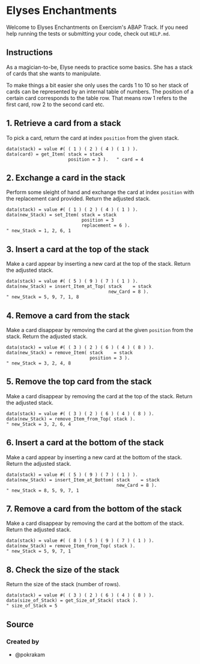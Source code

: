 # Elyses Enchantments

Welcome to Elyses Enchantments on Exercism's ABAP Track.
If you need help running the tests or submitting your code, check out `HELP.md`.

## Instructions

As a magician-to-be, Elyse needs to practice some basics. She has
a stack of cards that she wants to manipulate.

To make things a bit easier she only uses the cards 1 to 10 so her
stack of cards can be represented by an internal table of numbers. The position
of a certain card corresponds to the table row. That means
row 1 refers to the first card, row 2 to the second card etc.

## 1. Retrieve a card from a stack

To pick a card, return the card at index `position` from
the given stack.

```abap
data(stack) = value #( ( 1 ) ( 2 ) ( 4 ) ( 1 ) ).
data(card) = get_Item( stack = stack
                       position = 3 ).   " card = 4
```

## 2. Exchange a card in the stack

Perform some sleight of hand and exchange the card at index `position`
with the replacement card provided.
Return the adjusted stack.

```abap
data(stack) = value #( ( 1 ) ( 2 ) ( 4 ) ( 1 ) ).
data(new_Stack) = set_Item( stack = stack
                            position = 3 
                            replacement = 6 ).   
" new_Stack = 1, 2, 6, 1
```

## 3. Insert a card at the top of the stack

Make a card appear by inserting a new card at the top of the stack.
Return the adjusted stack.

```abap
data(stack) = value #( ( 5 ) ( 9 ) ( 7 ) ( 1 ) ).
data(new_Stack) = insert_Item_at_Top( stack    = stack
                                      new_Card = 8 ).   
" new_Stack = 5, 9, 7, 1, 8
```

## 4. Remove a card from the stack

Make a card disappear by removing the card at the given `position` from the stack.
Return the adjusted stack.

```abap
data(stack) = value #( ( 3 ) ( 2 ) ( 6 ) ( 4 ) ( 8 ) ).
data(new_Stack) = remove_Item( stack    = stack
                               position = 3 ).   
" new_Stack = 3, 2, 4, 8
```

## 5. Remove the top card from the stack

Make a card disappear by removing the card at the top of the stack.
Return the adjusted stack.

```abap
data(stack) = value #( ( 3 ) ( 2 ) ( 6 ) ( 4 ) ( 8 ) ).
data(new_Stack) = remove_Item_from_Top( stack ).   
" new_Stack = 3, 2, 6, 4
```

## 6. Insert a card at the bottom of the stack

Make a card appear by inserting a new card at the bottom of the stack.
Return the adjusted stack.

```abap
data(stack) = value #( ( 5 ) ( 9 ) ( 7 ) ( 1 ) ).
data(new_Stack) = insert_Item_at_Bottom( stack    = stack
                                         new_Card = 8 ).   
" new_Stack = 8, 5, 9, 7, 1
```

## 7. Remove a card from the bottom of the stack

Make a card disappear by removing the card at the bottom of the stack.
Return the adjusted stack.

```abap
data(stack) = value #( ( 8 ) ( 5 ) ( 9 ) ( 7 ) ( 1 ) ).
data(new_Stack) = remove_Item_from_Top( stack ).   
" new_Stack = 5, 9, 7, 1
```

## 8. Check the size of the stack

Return the size of the stack (number of rows).

```abap
data(stack) = value #( ( 3 ) ( 2 ) ( 6 ) ( 4 ) ( 8 ) ).
data(size_of_Stack) = get_Size_of_Stack( stack ).   
" size_of_Stack = 5
```

## Source

### Created by

- @pokrakam